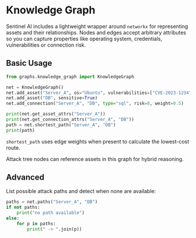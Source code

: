 # Knowledge Graph

Sentinel AI includes a lightweight wrapper around `networkx` for representing assets and their relationships.
Nodes and edges accept arbitrary attributes so you can capture properties like operating system, credentials,
vulnerabilities or connection risk.

## Basic Usage

```python
from graphs.knowledge_graph import KnowledgeGraph

net = KnowledgeGraph()
net.add_asset("Server_A", os="Ubuntu", vulnerabilities=["CVE-2023-1234"])
net.add_asset("DB", sensitive=True)
net.add_connection("Server_A", "DB", type="sql", risk=8, weight=0.5)

print(net.get_asset_attrs("Server_A"))
print(net.get_connection_attrs("Server_A", "DB"))
path = net.shortest_path("Server_A", "DB")
print(path)
```

`shortest_path` uses edge weights when present to calculate the lowest-cost route.

Attack tree nodes can reference assets in this graph for hybrid reasoning.

## Advanced

List possible attack paths and detect when none are available:

```python
paths = net.paths("Server_A", "DB")
if not paths:
    print("no path available")
else:
    for p in paths:
        print(" -> ".join(p))
```

